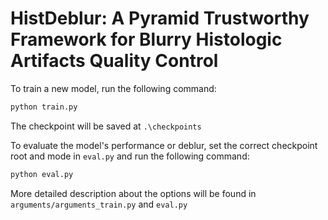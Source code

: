 # HistDeblur: A Pyramid Trustworthy Framework for Blurry Histologic Artifacts Quality Control

To train a new model, run the following command:

```bash
python train.py
```

The checkpoint will be saved at ``.\checkpoints`` 

To evaluate the model's performance or deblur, set the correct checkpoint root and mode in ``eval.py`` and run the following command:

```bash
python eval.py
```

More detailed description about the options will be found in  ``arguments/arguments_train.py`` and ``eval.py``

